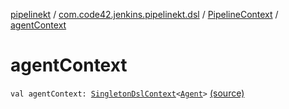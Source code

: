 [pipelinekt](../../index.md) / [com.code42.jenkins.pipelinekt.dsl](../index.md) / [PipelineContext](index.md) / [agentContext](./agent-context.md)

# agentContext

`val agentContext: `[`SingletonDslContext`](../-singleton-dsl-context/index.md)`<`[`Agent`](../../com.code42.jenkins.pipelinekt.core/-agent.md)`>` [(source)](https://github.com/code42/pipelinekt/tree/master/dsl/src/main/kotlin/com/code42/jenkins/pipelinekt/dsl/PipelineContext.kt#L14)